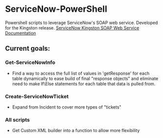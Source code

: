 # ServiceNow-PowerShell
Powershell scripts to leverage ServiceNow's SOAP web service. Developed for the Kingston release.
[ServiceNow Kingston SOAP Web Service Documentation](https://docs.servicenow.com/bundle/kingston-application-development/page/integrate/inbound-soap/concept/c_SOAPWebService.html)

## Current goals:

### Get-ServiceNowInfo
* Find a way to access the full list of values in 'getResponse' for each table dynamically to ease build of final "response objects" and eliminate need to make If\Else statements for each table that data is pulled from.

### Create-ServiceNowTicket
* Expand from Incident to cover more types of "tickets"

### All scripts
* Get Custom XML builder into a function to allow more flexibility

